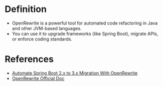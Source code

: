 # Definition
* OpenRewrite is a powerful tool for automated code refactoring in Java and other JVM-based languages.
* You can use it to upgrade frameworks (like Spring Boot), migrate APIs, or enforce coding standards.

# References
* [Automate Spring Boot 2.x to 3.x Migration With OpenRewrite](https://www.youtube.com/watch?v=50mhP1SBTis)
* [OpenRewrite Official Doc](https://docs.openrewrite.org/)
